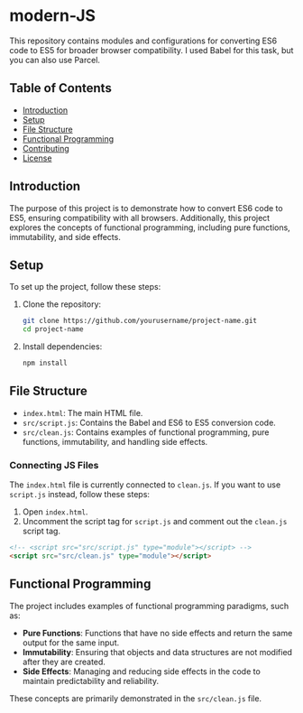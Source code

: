 # modern-JS

This repository contains modules and configurations for converting ES6 code to ES5 for broader browser compatibility. I used Babel for this task, but you can also use Parcel.

## Table of Contents

- [Introduction](#introduction)
- [Setup](#setup)
- [File Structure](#file-structure)
- [Functional Programming](#functional-programming)
- [Contributing](#contributing)
- [License](#license)

## Introduction

The purpose of this project is to demonstrate how to convert ES6 code to ES5, ensuring compatibility with all browsers. Additionally, this project explores the concepts of functional programming, including pure functions, immutability, and side effects.

## Setup

To set up the project, follow these steps:

1. Clone the repository:
    ```bash
    git clone https://github.com/yourusername/project-name.git
    cd project-name
    ```

2. Install dependencies:
    ```bash
    npm install
    ```


## File Structure

- `index.html`: The main HTML file.
- `src/script.js`: Contains the Babel and ES6 to ES5 conversion code.
- `src/clean.js`: Contains examples of functional programming, pure functions, immutability, and handling side effects.

### Connecting JS Files

The `index.html` file is currently connected to `clean.js`. If you want to use `script.js` instead, follow these steps:

1. Open `index.html`.
2. Uncomment the script tag for `script.js` and comment out the `clean.js` script tag.

```html
<!-- <script src="src/script.js" type="module"></script> -->
<script src="src/clean.js" type="module"></script>
```

## Functional Programming

The project includes examples of functional programming paradigms, such as:

- **Pure Functions**: Functions that have no side effects and return the same output for the same input.
- **Immutability**: Ensuring that objects and data structures are not modified after they are created.
- **Side Effects**: Managing and reducing side effects in the code to maintain predictability and reliability.

These concepts are primarily demonstrated in the `src/clean.js` file.

